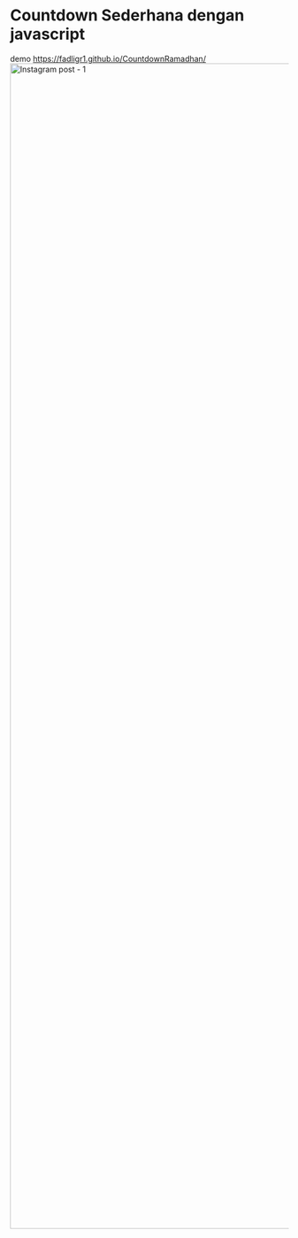 # Countdown Sederhana dengan javascript
demo https://fadligr1.github.io/CountdownRamadhan/
<img width="2107" alt="Instagram post - 1" src="https://user-images.githubusercontent.com/55347282/173181424-bf6ed28d-1e1a-4e48-b936-156605e5cdfa.png">

